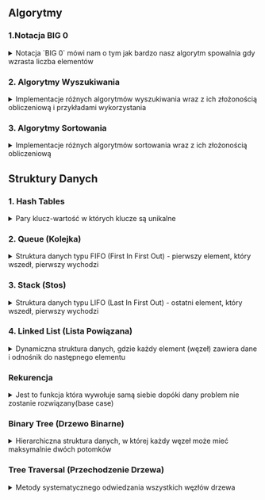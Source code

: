 ## Algorytmy 
### 1.Notacja BIG 0
<details>
<summary>Notacja `BIG 0` mówi nam o tym jak bardzo nasz algorytm spowalnia gdy wzrasta liczba elementów</summary>

#### Zasady dotyczące BigO
- **Worst Case** - Zawsze podczas określania notacji bigO, bierzemy pod uwagę najgorszy możliwy scenariusz
- **Remove Constants** - Podczas określania notacji ignorujemy stałe zmienne oraz małe kalkulacje.
- **Inne warunki dla inputow** - Inaczej liczymy notację gdy mamy kilka różnych inputów np:

  ```javascript
    
    function compressBoxesTwice(boxes, boxes2){
        boxes.forEach(function(boxes){
            console.log(boxes)
        })

        boxes2.foreach(boxes=>console.log(boxes))

        // O(a+b) a nie O(n)
    }

  ```
- **Odrzucamy nie dominujący warunki** - Bierzemy najgorszy scenariusz z możliwych jeżeli mamy notacje O(x^2+3x+1000+x/2) no to złożoność notacji będzie wynosić **O(x^2)**
</details>

### 2. Algorytmy Wyszukiwania
<details>
<summary>Implementacje różnych algorytmów wyszukiwania wraz z ich złożonością obliczeniową i przykładami wykorzystania</summary>

### Binary Search (Wyszukiwanie Binarne)
Problem wyszukiwania elementu w posortowanej tablicy.

#### Opis Problemu
Mając posortowaną tablicę liczb oraz wartość szukaną, znajdź czy element występuje w tablicy.

#### Przykład z Życia
Szukanie słowa w słowniku - nie sprawdzamy każdej strony po kolei, tylko otwieramy w środku i eliminujemy połowę możliwości.

#### Moje Rozwiązanie
```typescript
function binarySearch(haystack: number[], needle: number): boolean {
    let lo = 0;
    let hi = haystack.length;
    do {
        const mid = Math.floor(lo + (hi - lo) / 2);
        const v = haystack[mid];
        if (v === needle) {
            return true;
        } else if (v > needle) {
            hi = mid;
        } else {
            lo = mid + 1;
        }
    } while (lo < hi);
    return false;
}
```

#### Wyjaśnienie
1. Algorytm działa na zasadzie "dziel i zwyciężaj":
   - Sprawdza środkowy element
   - Jeśli to szukana wartość - kończy
   - Jeśli szukana jest mniejsza - szuka w lewej połowie
   - Jeśli szukana jest większa - szuka w prawej połowie
2. Złożoność O(log n) - w każdym kroku eliminujemy połowę możliwości

### Linear Search (Wyszukiwanie Liniowe)
Problem wyszukiwania elementu w nieuporządkowanej tablicy.

#### Opis Problemu
Znajdź czy element występuje w tablicy poprzez sprawdzenie każdego elementu.

#### Przykład z Życia
Szukanie konkretnej książki na półce, gdy książki nie są ułożone alfabetycznie - musimy sprawdzić każdą.

#### Moje Rozwiązanie
```typescript
function linearSearch(haystack: number[], needle: number): boolean {
    for (let i = 0; i < haystack.length; i++) {
        if (haystack[i] === needle) return true;
    }
    return false;
}
```

#### Wyjaśnienie
1. Najprostszy algorytm wyszukiwania:
   - Sprawdza każdy element po kolei
   - Zwraca true jeśli znajdzie element
   - Zwraca false jeśli przejrzy całą tablicę
2. Złożoność O(n) - musimy sprawdzić każdy element

### Two Crystal Balls (Problem Dwóch Kryształowych Kul)
Problem znalezienia punktu krytycznego przy ograniczonych zasobach.

#### Opis Problemu
Mamy budynek o n piętrach i dwie identyczne kryształowe kule. Chcemy znaleźć najniższe piętro, z którego upuszczona kula się rozbije.

#### Przykład z Życia
Testowanie wytrzymałości produktu przy ograniczonej liczbie próbek testowych.

#### Moje Rozwiązanie
```typescript
function twoCrystalBalls(breaks: boolean[]): number {
    const jmpAmount = Math.floor(Math.sqrt(breaks.length));
    let i = jmpAmount;

    for (; i < breaks.length; i += jmpAmount) {
        if (breaks[i]) {
            break;
        }
    }

    i -= jmpAmount;
    for (let j = 0; j < jmpAmount && i < breaks.length; j++, i++) {
        if (breaks[i]) {
            return i;
        }
    }
    return -1;
}
```

#### Wyjaśnienie
1. Algorytm działa w dwóch fazach:
   - Pierwszą kulą skaczemy co sqrt(n) pięter
   - Gdy pierwsza kula się rozbije, używamy drugiej do liniowego przeszukania ostatniego odcinka
2. Złożoność O(√n) - optymalne rozwiązanie dla tego problemu

### Porównanie Algorytmów
| Algorytm | Złożoność | Wymagania | Zalety | Wady |
|----------|-----------|-----------|--------|------|
| Binary Search | O(log n) | Posortowana tablica | Bardzo wydajny | Wymaga posortowanych danych |
| Linear Search | O(n) | Brak | Prosty w implementacji | Nieefektywny dla dużych danych |
| Two Crystal Balls | O(√n) | Monotoniczność danych | Optymalny dla specyficznego problemu | Ograniczone zastosowanie |

</details>

### 3. Algorytmy Sortowania
<details>
<summary>Implementacje różnych algorytmów sortowania wraz z ich złożonością obliczeniową</summary>

### Bubble Sort (Sortowanie Bąbelkowe)
<details>
<summary>Problem sortowania tablicy przez porównywanie i zamianę sąsiednich elementów.</summary>

#### Opis Problemu
Posortuj tablicę liczb w porządku rosnącym poprzez wielokrotne przejścia przez tablicę i zamienianie sąsiednich elementów, jeśli są w złej kolejności.

#### Przykład z Życia
Sortowanie kart w ręku - porównujemy dwie sąsiednie karty i zamieniamy je miejscami, jeśli są w złej kolejności.

#### Moje Rozwiązanie
```typescript
export function bubbleSort(arr: number[]): void {
    for (let i = 0; i < arr.length; ++i) {
        for (let j = 0; j < arr.length - 1 - i; ++j) {
            if (arr[j] > arr[j + 1]) {
                const temp = arr[j + 1];
                arr[j + 1] = arr[j];
                arr[j] = temp;
            }
        }
    }
}
```

#### Wyjaśnienie
1. Algorytm działa poprzez:
   - Wielokrotne przejścia przez tablicę
   - Porównywanie sąsiednich elementów
   - Zamianę elementów miejscami, jeśli są w złej kolejności
   - Z każdym przejściem największy element "wypływa" na koniec
2. Złożoność O(n²) - dla każdego elementu musimy przejść przez (prawie) całą tablicę

#### Cechy
- Złożoność czasowa: O(n²)
- Złożoność pamięciowa: O(1)
- Stabilny: Tak
- In-place: Tak

</details>

### Implementacja Quick Sort

<details>
<summary>Problem sortowania tablicy przy użyciu strategii "dziel i zwyciężaj".</summary>

#### Opis Problemu
Posortuj tablicę liczb w porządku rosnącym używając algorytmu Quick Sort, który dzieli tablicę na mniejsze części wokół elementu "pivot", rekurencyjnie sortuje te części i w rezultacie uzyskuje posortowaną tablicę.

#### Przykład z Życia
Jak organizowanie książek w bibliotece - wybieramy jedną książkę jako punkt odniesienia (pivot), układamy wszystkie książki alfabetycznie przed nią po lewej stronie, wszystkie po niej po prawej, a następnie powtarzamy ten proces dla każdej z powstałych grup książek.

#### Moje Rozwiązanie
```typescript
function qs(arr: number[], lo: number, hi: number): void {
	if (lo >= hi) {
		return;
	}
	const pivotIndex = partition(arr, lo, hi);

	qs(arr, lo, pivotIndex - 1);
	qs(arr, pivotIndex + 1, hi);
}

function partition(arr: number[], lo: number, hi: number): number {
	const pivot = arr[hi];

	let idx = lo - 1;

	for (let i = lo; i < hi; ++i) {
		if (arr[i] <= pivot) {
			idx++;
			const tmp = arr[i];
			arr[i] = arr[idx];
			arr[idx] = tmp;
		}
	}
	idx++;
	arr[hi] = arr[idx];
	arr[idx] = pivot;

	return idx;
}

export default function quickSort(arr: number[]): void {
	qs(arr, 0, arr.length - 1);
}
```

#### Wyjaśnienie
1. Algorytm działa poprzez:
   - Wybór elementu pivot (w tym przypadku ostatni element segmentu)
   - Partycjonowanie tablicy tak, aby elementy mniejsze od pivota były po lewej, a większe po prawej
   - Rekurencyjne zastosowanie tego samego procesu do powstałych podtablic
   - Kluczowe jest, że pivot po partycjonowaniu znajduje się na swojej finalnej pozycji

2. Funkcja `partition`:
   - Znajduje właściwą pozycję dla pivota
   - Przesuwa elementy mniejsze/równe pivotowi na lewą stronę
   - Zwraca indeks, gdzie pivot został ostatecznie umieszczony

3. Rekurencja kończy się, gdy segment ma 0 lub 1 element

#### Cechy
- Złożoność czasowa: Średnio O(n log n), w najgorszym przypadku O(n²)
- Złożoność pamięciowa: O(log n) na stos rekurencyjny
- Stabilny: Nie (ta implementacja)
- In-place: Tak, nie wymaga dodatkowej pamięci na dane
- Szczególnie wydajny dla dużych zbiorów danych
- Wrażliwy na wybór pivota (zła strategia wyboru może prowadzić do O(n²))

#### Optymalizacje
- Losowy wybór pivota
- Mediana trzech (wybór pivota jako mediany pierwszego, środkowego i ostatniego elementu)
- Przełączanie na InsertionSort dla małych partycji (np. < 10 elementów)

</details>



</details>

## Struktury Danych

### 1. Hash Tables
<details>
<summary>Pary klucz-wartość w których klucze są unikalne</summary>
Dzięki Hash Tables uzyskajmy bardzo szybki dostęp do danych. Działanie has table polega na tym że input otrzymuje hashowany adres który prowadzi do jego miejsca zapisu w komórce pamięci, dlatego odczyt jest bardzo szybki.
</details>

### 2. Queue (Kolejka)
<details>
<summary>Struktura danych typu FIFO (First In First Out) - pierwszy element, który wszedł, pierwszy wychodzi</summary>

#### Opis
Kolejka to liniowa struktura danych, która działa na zasadzie "pierwszy wszedł, pierwszy wyszedł" (FIFO). Wyobraź sobie kolejkę w sklepie - pierwsza osoba, która stanęła w kolejce, pierwsza zostanie obsłużona.

#### Przykład z Życia
Kolejka do kasy w sklepie - klienci są obsługiwani w kolejności przyjścia.

#### Moje Rozwiązanie
```typescript
type Node<T> = {
    value: T;
    next?: Node<T>;
};

export default class Queue<T> {
    public length: number;
    private head?: Node<T>;
    private tail?: Node<T>;

    constructor() {
        this.head = this.tail = undefined;
        this.length = 0;
    }

    enqueue(item: T): void {
        const node = { value: item } as Node<T>;
        this.length++;
        if (!this.tail) {
            this.tail = this.head = node;
            return;
        }
        this.tail.next = node;
        this.tail = node;
    }

    deque(): T | undefined {
        if (!this.head) return undefined;
        this.length--;
        const head = this.head;
        this.head = this.head.next;
        head.next = undefined;
        if (this.length === 0) this.tail = undefined;
        return head.value;
    }

    peek(): T | undefined {
        return this.head?.value;
    }
}
```

#### Operacje i Złożoność
- enqueue (dodanie) - O(1)
- deque (usunięcie) - O(1)
- peek (podgląd) - O(1)
- length (długość) - O(1)
</details>

### 3. Stack (Stos)
<details>
<summary>Struktura danych typu LIFO (Last In First Out) - ostatni element, który wszedł, pierwszy wychodzi</summary>

#### Opis
Stos to liniowa struktura danych działająca na zasadzie "ostatni wszedł, pierwszy wyszedł" (LIFO). Wyobraź sobie stos książek - możesz dodawać i zdejmować książki tylko z góry stosu.

#### Przykład z Życia
Stos talerzy - zawsze bierzemy talerz z góry stosu.

#### Moje Rozwiązanie
```typescript
type Node<T> = {
    value: T;
    prev?: Node<T>;
};

export default class Stack<T> {
    public length: number;
    private head?: Node<T>;

    constructor() {
        this.length = 0;
        this.head = undefined;
    }

    push(item: T): void {
        const node = { value: item } as Node<T>;
        this.length++;
        if (!this.head) {
            this.head = node;
            return;
        }
        node.prev = this.head;
        this.head = node;
    }

    pop(): T | undefined {
        this.length = Math.max(0, this.length - 1);
        if (this.length === 0) {
            const head = this.head;
            this.head = undefined;
            return head?.value;
        }
        const head = this.head as Node<T>;
        this.head = head.prev;
        head.prev = undefined;
        return head.value;
    }

    peek(): T | undefined {
        return this.head?.value;
    }
}
```

#### Operacje i Złożoność
- push (dodanie) - O(1)
- pop (usunięcie) - O(1)
- peek (podgląd) - O(1)
- length (długość) - O(1)
</details>

### 4. Linked List (Lista Powiązana)
<details>
<summary>Dynamiczna struktura danych, gdzie każdy element (węzeł) zawiera dane i odnośnik do następnego elementu</summary>

#### Opis
Lista powiązana to struktura danych, w której elementy są połączone ze sobą za pomocą wskaźników. Każdy element zawiera wartość oraz wskaźnik do następnego elementu.

#### Typy List Powiązanych
1. **Jednokierunkowa** (Singly Linked List)
   - Każdy węzeł ma tylko jeden wskaźnik do następnego elementu
   - Przykład: implementacja Queue powyżej

2. **Dwukierunkowa** (Doubly Linked List)
   - Każdy węzeł ma wskaźniki do poprzedniego i następnego elementu
   - Przykład: implementacja Stack powyżej używa wskaźnika do poprzedniego elementu

#### Operacje i Złożoność
- Dostęp do elementu - O(n)
- Wstawienie na początku - O(1)
- Wstawienie na końcu - O(1) z wskaźnikiem tail, O(n) bez
- Usunięcie z początku - O(1)
- Usunięcie z końca - O(1) dla listy dwukierunkowej, O(n) dla jednokierunkowej

#### Zalety i Wady
Zalety:
- Dynamiczny rozmiar
- Łatwe wstawianie i usuwanie elementów
- Efektywne wykorzystanie pamięci

Wady:
- Brak dostępu bezpośredniego do elementów (jak w tablicy)
- Dodatkowa pamięć na wskaźniki
- Trudniejsze w implementacji niż tablice

##### Array List vs Linked List 

Kiedy chcemy odczytywać pierwszy,ostatni, losowy element, wykorzystamy raczej `Array List`, gdyż zapewnia nam to odczyt O(1). Natomiast jeżeli chcemy wstawiać lub usuwać wartość skorzystamy z `Linked List `, gdyż wtedy nie będziemy musieli przestawiać elementów n-razy i będzie to znacznie wydajniejsze niż zwykła tablica. 


</details>

### Rekurencja
<details>
<summary>Jest to funkcja która wywołuje samą siebie dopóki dany problem nie zostanie rozwiązany(base case)</summary>
# Rekurencja - Komponenty i Etapy

##### 1. Przypadek bazowy (Base Case)
- Warunek końcowy, który przerywa rekurencyjne wywołania
- Rozwiązuje problem bezpośrednio, bez dalszych wywołań rekurencyjnych
- Zapobiega nieskończonej rekurencji
- Przykłady:
  - Dotarcie do końca labiryntu
  - Osiągnięcie krawędzi tablicy
  - Osiągnięcie określonej głębokości rekurencji

##### 2. Przypadek rekurencyjny (Recursive Case)
- Wywołanie tej samej funkcji z innymi parametrami
- Przekształca oryginalny problem na mniejszy podproblem
- Zbliża rozwiązanie do przypadku bazowego
- Przykłady:
  - Przejście do sąsiedniego pola w labiryncie
  - Sprawdzenie kolejnego elementu w tablicy
  - Przetwarzanie mniejszego fragmentu danych

#### Etapy wykonania rekurencji

##### 1. Pre-rekurencja (Pre-recursion)
- Kod wykonywany przed wywołaniem rekurencyjnym
- Przygotowuje dane i warunki dla wywołania rekurencyjnego
- Przykłady:
  - Oznaczenie pola jako odwiedzone
  - Dodanie elementu do ścieżki
  - Inicjalizacja zmiennych pomocniczych

##### 2. Wywołanie rekurencyjne (Recursive call)
- Właściwe wywołanie funkcji z nowymi parametrami
- Przekazuje zmodyfikowany problem do kolejnego wywołania

##### 3. Post-rekurencja (Post-recursion)
- Kod wykonywany po powrocie z wywołania rekurencyjnego
- Przetwarza wyniki z wywołania rekurencyjnego
- Przykłady:
  - Cofnięcie zmian (backtracking) jeśli rekurencja nie powiodła się
  - Łączenie wyników z wielu wywołań rekurencyjnych
  - Czyszczenie lub resetowanie stanu

#### Przykład: Przeszukiwanie labiryntu
```typescript
function walk(maze, curr, end, seen, path) {
  // Base Case: warunki końcowe
  if (curr === end) return true;
  if (outOfBounds(curr) || isWall(curr) || seen[curr]) return false;
  
  // Pre-rekurencja
  seen[curr] = true;
  path.push(curr);
  
  // Wywołania rekurencyjne
  for (const dir of directions) {
    const next = move(curr, dir);
    if (walk(maze, next, end, seen, path)) return true;
  }
  
  // Post-rekurencja (backtracking)
  path.pop();
  return false;
}
```
</details>

### Binary Tree (Drzewo Binarne)
<details>
<summary>Hierarchiczna struktura danych, w której każdy węzeł może mieć maksymalnie dwóch potomków</summary>

#### Opis
Drzewo binarne to nieliniowa struktura danych, gdzie każdy węzeł może mieć co najwyżej dwóch potomków, zazwyczaj nazywanych lewym i prawym dzieckiem. Węzeł bez potomków nazywany jest liściem.

#### Typy Drzew Binarnych
1. **Pełne Drzewo Binarne (Full Binary Tree)**
   - Każdy węzeł ma 0 lub 2 potomków (nie ma węzłów z tylko jednym dzieckiem)
   
2. **Kompletne Drzewo Binarne (Complete Binary Tree)**
   - Wszystkie poziomy, z wyjątkiem ostatniego, są całkowicie wypełnione
   - Wszystkie węzły na ostatnim poziomie są ułożone jak najbardziej na lewo
   
3. **Idealne Drzewo Binarne (Perfect Binary Tree)**
   - Wszystkie węzły wewnętrzne mają dokładnie dwóch potomków
   - Wszystkie liście są na tym samym poziomie
   
4. **Zrównoważone Drzewo Binarne (Balanced Binary Tree)**
   - Różnica wysokości między lewym i prawym poddrzewem każdego węzła jest nie większa niż 1
   
5. **Drzewo Binarne Poszukiwań (Binary Search Tree)**
   - Dla każdego węzła wszystkie elementy w lewym poddrzewie są mniejsze
   - Dla każdego węzła wszystkie elementy w prawym poddrzewie są większe

#### Przykład Implementacji
```typescript
export type BinaryNode<T> = {
    value: T;
    left?: BinaryNode<T> | null;
    right?: BinaryNode<T> | null;
};

// Przykładowa implementacja drzewa
const tree: BinaryNode<number> = {
    value: 20,
    left: {
        value: 10,
        left: {
            value: 5,
            right: {
                value: 7
            }
        },
        right: {
            value: 15
        }
    },
    right: {
        value: 50,
        left: {
            value: 30,
            left: {
                value: 29
            },
            right: {
                value: 45
            }
        },
        right: {
            value: 100
        }
    }
};
```

#### Zastosowania
- Indeksy baz danych (B-drzewa)
- Kodowanie Huffmana
- Systemy plików
- Algorytmy wyszukiwania
- Struktura DOM w przeglądarkach
</details>

### Tree Traversal (Przechodzenie Drzewa)
<details>
<summary>Metody systematycznego odwiedzania wszystkich węzłów drzewa</summary>

#### Opis
Przechodzenie drzewa to proces odwiedzania (przetwarzania) każdego węzła w drzewie dokładnie jeden raz. Istnieją różne algorytmy przechodzenia, które różnią się kolejnością odwiedzania węzłów.

### Przechodzenie w Głąb (Depth-First Traversal)

#### Pre-order (Preorder Traversal)
<details>
<summary>Odwiedzanie węzła przed odwiedzeniem jego dzieci</summary>

##### Algorytm
1. Odwiedź bieżący węzeł (ROOT)
2. Przetwórz lewe poddrzewo (LEFT)
3. Przetwórz prawe poddrzewo (RIGHT)

##### Implementacja
```typescript
function preOrder<T>(node: BinaryNode<T> | null, path: T[] = []): T[] {
    if (!node) {
        return path;
    }
    // ROOT
    path.push(node.value);
    // LEFT
    preOrder(node.left ?? null, path);
    // RIGHT
    preOrder(node.right ?? null, path);
    
    return path;
}
```

##### Wizualizacja
Dla przykładowego drzewa:
```
        20
       /  \
     10    50
    / \    / \
   5  15  30 100
    \    / \
     7  29 45
```

Kolejność odwiedzania: **20, 10, 5, 7, 15, 50, 30, 29, 45, 100**

![Pre-order Traversal](https://upload.wikimedia.org/wikipedia/commons/thumb/d/d4/Traversal_pre-order.gif/220px-Traversal_pre-order.gif)

##### Zastosowania
- Tworzenie kopii drzewa
- Wyrażenia prefiksowe (przedrostkowe)
- Wyświetlanie struktury katalogów
</details>

#### In-order (Inorder Traversal)
<details>
<summary>Odwiedzanie węzła pomiędzy odwiedzeniem lewego i prawego dziecka</summary>

##### Algorytm
1. Przetwórz lewe poddrzewo (LEFT)
2. Odwiedź bieżący węzeł (ROOT)
3. Przetwórz prawe poddrzewo (RIGHT)

##### Implementacja
```typescript
function inOrder<T>(node: BinaryNode<T> | null, path: T[] = []): T[] {
    if (!node) {
        return path;
    }
    // LEFT
    inOrder(node.left ?? null, path);
    // ROOT
    path.push(node.value);
    // RIGHT
    inOrder(node.right ?? null, path);
    
    return path;
}
```

##### Wizualizacja
Dla przykładowego drzewa:
```
        20
       /  \
     10    50
    / \    / \
   5  15  30 100
    \    / \
     7  29 45
```

Kolejność odwiedzania: **5, 7, 10, 15, 20, 29, 30, 45, 50, 100**

![In-order Traversal](https://upload.wikimedia.org/wikipedia/commons/thumb/7/72/Traversal_in-order.gif/220px-Traversal_in-order.gif)

##### Zastosowania
- W drzewie BST daje węzły w porządku rosnącym
- Ewaluacja wyrażeń matematycznych
- Sortowanie danych
</details>

#### Post-order (Postorder Traversal)
<details>
<summary>Odwiedzanie węzła po odwiedzeniu jego dzieci</summary>

##### Algorytm
1. Przetwórz lewe poddrzewo (LEFT)
2. Przetwórz prawe poddrzewo (RIGHT)
3. Odwiedź bieżący węzeł (ROOT)

##### Implementacja
```typescript
function postOrder<T>(node: BinaryNode<T> | null, path: T[] = []): T[] {
    if (!node) {
        return path;
    }
    // LEFT
    postOrder(node.left ?? null, path);
    // RIGHT
    postOrder(node.right ?? null, path);
    // ROOT
    path.push(node.value);
    
    return path;
}
```

##### Wizualizacja
Dla przykładowego drzewa:
```
        20
       /  \
     10    50
    / \    / \
   5  15  30 100
    \    / \
     7  29 45
```

Kolejność odwiedzania: **7, 5, 15, 10, 29, 45, 30, 100, 50, 20**

![Post-order Traversal](https://upload.wikimedia.org/wikipedia/commons/thumb/9/9d/Traversal_post-order.gif/220px-Traversal_post-order.gif)

##### Zastosowania
- Usuwanie drzewa (każdy węzeł jest usuwany po jego dzieciach)
- Wyrażenia postfiksowe (przyrostkowe)
- Obliczanie rozmiaru katalogów
</details>

### Porównanie Metod Przechodzenia
| Metoda | Kolejność | Zastosowania |
|--------|-----------|--------------|
| Pre-order | ROOT, LEFT, RIGHT | Kopiowanie drzewa, wyrażenia prefiksowe |
| In-order | LEFT, ROOT, RIGHT | Sortowanie BST, wyrażenia infiksowe |
| Post-order | LEFT, RIGHT, ROOT | Usuwanie drzewa, wyrażenia postfiksowe |

### Wizualizacja Wszystkich Metod
<details>
<summary>Porównanie wizualne wszystkich metod przechodzenia</summary>

![Wszystkie metody](https://cdn.programiz.com/sites/tutorial2program/files/tree-traversal.png)

Kolejność odwiedzania dla różnych metod:
- **Pre-order**: F, B, A, D, C, E, G, I, H
- **In-order**: A, B, C, D, E, F, G, H, I
- **Post-order**: A, C, E, D, B, H, I, G, F

</details>